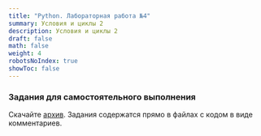 ```yaml
---
title: "Python. Лабораторная работа №4"
summary: Условия и циклы 2
description: Условия и циклы 2
draft: false
math: false
weight: 4
robotsNoIndex: true
showToc: false
---
```


### Задания для самостоятельного выполнения

Скачайте [архив](/python/lab04.zip). Задания содержатся прямо в файлах с кодом в виде комментариев.
